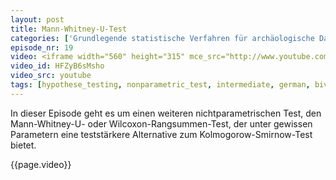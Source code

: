 ```yaml
---
layout: post
title: Mann-Whitney-U-Test
categories: ['Grundlegende statistische Verfahren für archäologische Datenanalyse in R 2012']
episode_nr: 19
video: <iframe width="560" height="315" mce_src="http://www.youtube.com/embed/0ybW-gfAJ44" frameborder="0" allowfullscreen="" src="http://www.youtube.com/embed/0ybW-gfAJ44"></iframe>
video_id: HFZyB6sMsho
video_src: youtube
tags: [hypothese_testing, nonparametric_test, intermediate, german, bivariate]
---
```


In dieser Episode geht es um einen weiteren nichtparametrischen Test, den Mann-Whitney-U- oder Wilcoxon-Rangsummen-Test, der unter gewissen Parametern eine teststärkere Alternative zum Kolmogorow-Smirnow-Test bietet.
<!--more-->
{{page.video}}
